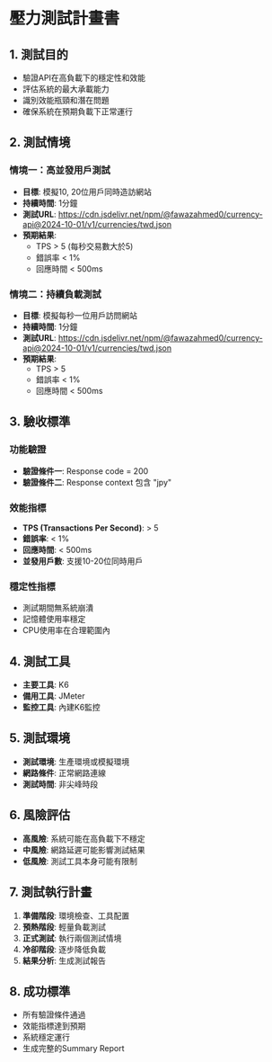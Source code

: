 # 壓力測試計畫書

## 1. 測試目的
- 驗證API在高負載下的穩定性和效能
- 評估系統的最大承載能力
- 識別效能瓶頸和潛在問題
- 確保系統在預期負載下正常運行

## 2. 測試情境

### 情境一：高並發用戶測試
- **目標**: 模擬10, 20位用戶同時造訪網站
- **持續時間**: 1分鐘
- **測試URL**: https://cdn.jsdelivr.net/npm/@fawazahmed0/currency-api@2024-10-01/v1/currencies/twd.json
- **預期結果**: 
  - TPS > 5 (每秒交易數大於5)
  - 錯誤率 < 1%
  - 回應時間 < 500ms

### 情境二：持續負載測試
- **目標**: 模擬每秒一位用戶訪問網站
- **持續時間**: 1分鐘
- **測試URL**: https://cdn.jsdelivr.net/npm/@fawazahmed0/currency-api@2024-10-01/v1/currencies/twd.json
- **預期結果**:
  - TPS > 5
  - 錯誤率 < 1%
  - 回應時間 < 500ms

## 3. 驗收標準

### 功能驗證
- **驗證條件一**: Response code = 200
- **驗證條件二**: Response context 包含 "jpy"

### 效能指標
- **TPS (Transactions Per Second)**: > 5
- **錯誤率**: < 1%
- **回應時間**: < 500ms
- **並發用戶數**: 支援10-20位同時用戶

### 穩定性指標
- 測試期間無系統崩潰
- 記憶體使用率穩定
- CPU使用率在合理範圍內

## 4. 測試工具
- **主要工具**: K6
- **備用工具**: JMeter
- **監控工具**: 內建K6監控

## 5. 測試環境
- **測試環境**: 生產環境或模擬環境
- **網路條件**: 正常網路連線
- **測試時間**: 非尖峰時段

## 6. 風險評估
- **高風險**: 系統可能在高負載下不穩定
- **中風險**: 網路延遲可能影響測試結果
- **低風險**: 測試工具本身可能有限制

## 7. 測試執行計畫
1. **準備階段**: 環境檢查、工具配置
2. **預熱階段**: 輕量負載測試
3. **正式測試**: 執行兩個測試情境
4. **冷卻階段**: 逐步降低負載
5. **結果分析**: 生成測試報告

## 8. 成功標準
- 所有驗證條件通過
- 效能指標達到預期
- 系統穩定運行
- 生成完整的Summary Report 